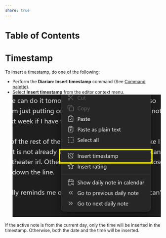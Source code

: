 ```yaml
---
share: true
---
```

# Table of Contents

# Timestamp
To insert a timestamp, do one of the following:
- Perform the **Diarian: Insert timestamp** command (See [Command palette](https://help.obsidian.md/Plugins/Command+palette)).
- Select **Insert timestamp** from the editor context menu.
    ![timestamp-context-menu](../Attachments/timestamp-context-menu.png)

If the active note is from the current day, only the time will be inserted in the timestamp. Otherwise, both the date and the time will be inserted.